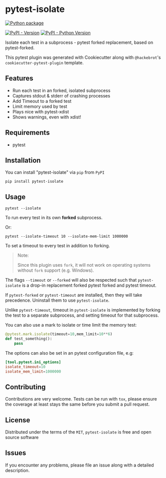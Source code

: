 # pytest-isolate

[![Python package](https://github.com/gilfree/pytest-isolate/actions/workflows/python-package.yml/badge.svg)](https://github.com/gilfree/pytest-isolate/actions/workflows/python-package.yml)

[![PyPI - Version](https://img.shields.io/pypi/v/pytest-isolate.svg)](https://pypi.org/project/pytest-isolate)
[![PyPI - Python Version](https://img.shields.io/pypi/pyversions/pytest-isolate.svg)](https://pypi.org/project/pytest-isolate)

Isolate each test in a subprocess - pytest forked replacement, based on pytest-forked.

This pytest plugin was generated with Cookiecutter along with `@hackebrot`'s `cookiecutter-pytest-plugin` template.

## Features

* Run each test in an forked, isolated subprocess
* Captures stdout & stderr of crashing processes
* Add Timeout to a forked test
* Limit memory used by test
* Plays nice with pytest-xdist
* Shows warnings, even with xdist!

## Requirements

* pytest

## Installation

You can install "pytest-isolate" via `pip` from `PyPI`

    pip install pytest-isolate

## Usage

    pytest --isolate

To run every test in its own **forked** subprocess.

Or:

    pytest --isolate-timeout 10 --isolate-mem-limit 1000000

To set a timeout to every test in addition to forking.

> Note:
>
> Since this plugin uses `fork`, it will not work on  operating systems without `fork` support (e.g. Windows).

The flags `--timeout` or `--forked` will also be respected such that `pytest-isolate` is a drop-in replacement forked pytest forked and pytest timeout.

If `pytest-forked` or `pytest-timeout` are installed, then
they will take precedence. Uninstall them to use `pytest-isolate`.

Unlike `pytest-timeout`, timeout in `pytest-isolate` is implemented by forking the test to a separate subprocess, and setting timeout for that subprocess.

You can also use a mark to isolate or time limit the memory test:

```python
@pytest.mark.isolate(timeout=10,mem_limit=10**6)
def test_something():
    pass
```

The options can also be set in an pytest configuration file, e.g:

```toml
[tool.pytest.ini_options]
isolate_timeout=10
isolate_mem_limit=1000000
```

## Contributing

Contributions are very welcome. Tests can be run with `tox`, please ensure
the coverage at least stays the same before you submit a pull request.

## License

Distributed under the terms of the `MIT`, `pytest-isolate` is free and open source software

## Issues

If you encounter any problems, please file an issue along with a detailed description.

